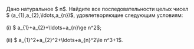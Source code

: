 Дано натуральное $ n$. Найдите все последовательности целых чисел $ (a_{1},a_{2},\ldots,a_{n})$, удовлетворяющие следующим условиям:
<br/> <br/>(i) $ a_{1}+a_{2}+\ldots+a_{n}\ge n^2$;
<br/> <br/>(ii) $ a_{1}^2+a_{2}^2+\ldots+a_{n}^2\le n^3+1$.